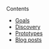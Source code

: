 Contents

- [Goals](#goals)
- [Discovery](#discovery)
- [Prototypes](#prototypes)
- [Blog posts](#related-blog-posts)
